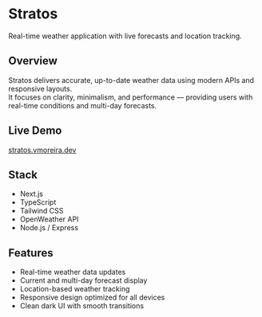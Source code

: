 # Stratos

Real-time weather application with live forecasts and location tracking.

## Overview

Stratos delivers accurate, up-to-date weather data using modern APIs and responsive layouts.  
It focuses on clarity, minimalism, and performance — providing users with real-time conditions and multi-day forecasts.

## Live Demo

[stratos.vmoreira.dev](https://stratos.vmoreira.dev)

## Stack

- Next.js  
- TypeScript  
- Tailwind CSS  
- OpenWeather API  
- Node.js / Express  

## Features

- Real-time weather data updates  
- Current and multi-day forecast display  
- Location-based weather tracking  
- Responsive design optimized for all devices  
- Clean dark UI with smooth transitions
